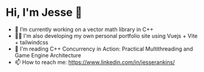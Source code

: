 # Hi, I'm Jesse 🦖
                                       
- 🔭 I’m currently working on a vector math library in C++
- 👨‍💻 I'm also developing my own personal portfolio site using Vuejs + Vite + tailwindcss
- 📖 I'm reading C++ Concurrency in Action: Practical Multithreading and Game Engine Architecture
- 📫 How to reach me: https://www.linkedin.com/in/jesserankins/
